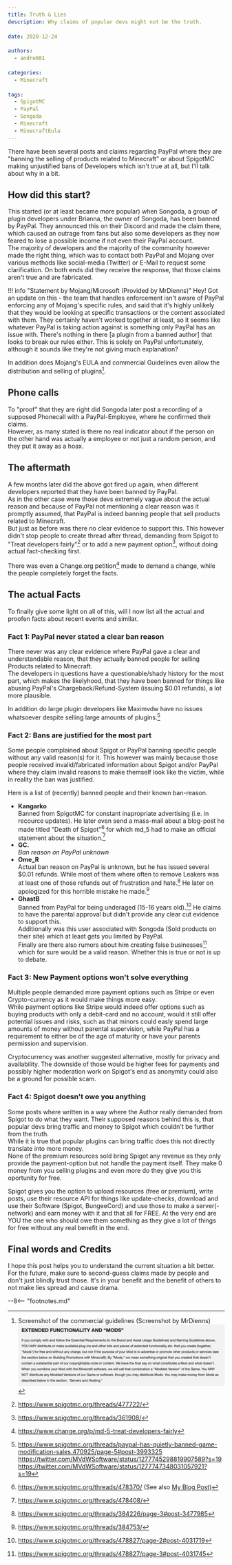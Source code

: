 ```yaml
---
title: Truth & Lies
description: Why claims of popular devs might not be the truth.

date: 2020-12-24

authors:
  - andre601

categories:
  - Minecraft

tags:
  - SpigotMC
  - PayPal
  - Songoda
  - Minecraft
  - MinecraftEula
---
```


[^1]:
    Screenshot of the commercial guidelines (Screenshot by MrDienns)
    ![commercial_guidelines](../../assets/img/posts/truth-and-lies/commercial_guidelines.jpg)
[^2]: https://www.spigotmc.org/threads/477722/
[^3]: https://www.spigotmc.org/threads/361908/
[^4]: https://www.change.org/p/md-5-treat-developers-fairly
[^5]:
    https://www.spigotmc.org/threads/paypal-has-quietly-banned-game-modification-sales.470925/page-5#post-3993325
    https://twitter.com/MVdWSoftware/status/1277745298819907589?s=19
    https://twitter.com/MVdWSoftware/status/1277747348031057921?s=19
[^6]: https://www.spigotmc.org/threads/478370/ (See also [My Blog Post](../in-defense-of-spigotmc))
[^7]: https://www.spigotmc.org/threads/478408/
[^8]: https://www.spigotmc.org/threads/384226/page-3#post-3477985
[^9]: https://www.spigotmc.org/threads/384753/
[^10]: https://www.spigotmc.org/threads/478827/page-2#post-4031719
[^11]: https://www.spigotmc.org/threads/478827/page-3#post-4031745

There have been several posts and claims regarding PayPal where they are "banning the selling of products related to Minecraft" or about SpigotMC making unjustified bans of Developers which isn't true at all, but I'll talk about why in a bit.
<!-- more -->

## How did this start?
This started (or at least became more popular) when Songoda, a group of plugin developers under Brianna, the owner of Songoda, has been banned by PayPal. They announced this on their Discord and made the claim there, which caused an outrage from fans but also some developers as they now feared to lose a possible income if not even their PayPal account.  
The majority of developers and the majority of the community however made the right thing, which was to contact both PayPal and Mojang over various methods like social-media (Twitter) or E-Mail to request some clarification. On both ends did they receive the response, that those claims aren't true and are fabricated.

!!! info "Statement by Mojang/Microsoft (Provided by MrDienns)"
    Hey! Got an update on this - the team that handles enforcement isn't aware of PayPal enforcing any of Mojang's specific rules, and said that it's highly unlikely that they would be looking at specific transactions or the content associated with them. They certainly haven't worked together at least, so it seems like whatever PayPal is taking action against is something only PayPal has an issue with. There's nothing in there [a plugin from a banned author] that looks to break our rules either. This is solely on PayPal unfortunately, although it sounds like they're not giving much explanation?

In addition does Mojang's EULA and commercial Guidelines even allow the distribution and selling of plugins[^1].

## Phone calls
To "proof" that they are right did Songoda later post a recording of a supposed Phonecall with a PayPal-Employee, where he confirmed their claims.  
However, as many stated is there no real indicator about if the person on the other hand was actually a employee or not just a random person, and they put it away as a hoax.

## The aftermath
A few months later did the above got fired up again, when different developers reported that they have been banned by PayPal.  
As in the other case were those devs extremely vague about the actual reason and because of PayPal not mentioning a clear reason was it promptly assumed, that PayPal is indeed banning people that sell products related to Minecraft.  
But just as before was there no clear evidence to support this. This however didn't stop people to create thread after thread, demanding from Spigot to "Treat developers fairly"[^2] or to add a new payment option[^3], without doing actual fact-checking first.

There was even a Change.org petition[^4] made to demand a change, while the people completely forget the facts.

## The actual Facts
To finally give some light on all of this, will I now list all the actual and proofen facts about recent events and similar.

### Fact 1: PayPal never stated a clear ban reason
There never was any clear evidence where PayPal gave a clear and understandable reason, that they actually banned people for selling Products related to Minecraft.  
The developers in questions have a questionable/shady history for the most part, which makes the likelyhood, that they have been banned for things like abusing PayPal's Chargeback/Refund-System (issuing $0.01 refunds), a lot more plausible.

In addition do large plugin developers like Maximvdw have no issues whatsoever despite selling large amounts of plugins.[^5]

### Fact 2: Bans are justified for the most part
Some people complained about Spigot or PayPal banning specific people without any valid reason(s) for it. This however was mainly because those people received invalid/fabricated information about Spigot and/or PayPal where they claim invalid reasons to make themself look like the victim, while in reality the ban was justified.

Here is a list of (recently) banned people and their known ban-reason.

- **Kangarko**  
Banned from SpigotMC for constant inapropriate advertising (i.e. in recource updates). He later even send a mass-mail about a blog-post he made titled "Death of Spigot"[^6] for which md_5 had to make an official statement about the situation.[^7]
- **GC.**  
*Ban reason on PayPal unknown*
- **Ome_R**  
Actual ban reason on PayPal is unknown, but he has issued several $0.01 refunds. While most of them where often to remove Leakers was at least one of those refunds out of frustration and hate.[^8] He later on apologized for this horrible mistake he made.[^9]
- **GhastB**  
Banned from PayPal for being underaged (15-16 years old).[^10] He claims to have the parental approval but didn't provide any clear cut evidence to support this.  
Additionally was this user associated with Songoda (Sold products on their site) which at least gets you limited by PayPal.  
Finally are there also rumors about him creating false businesses[^11] which for sure would be a valid reason. Whether this is true or not is up to debate.

### Fact 3: New Payment options won't solve everything
Multiple people demanded more payment options such as Stripe or even Crypto-currency as it would make things more easy.  
While payment options like Stripe would indeed offer options such as buying products with only a debit-card and no account, would it still offer potential issues and risks, such as that minors could easly spend large amounts of money without parental supervision, while PayPal has a requirement to either be of the age of maturity or have your parents permission and supervision.  

Cryptocurrency was another suggested alternative, mostly for privacy and availability. The downside of those would be higher fees for payments and possibly higher moderation work on Spigot's end as anonymity could also be a ground for possible scam.

### Fact 4: Spigot doesn't owe you anything
Some posts where written in a way where the Author really demanded from Spigot to do what they want. Their supposed reasons behind this is, that popular devs bring traffic and money to Spigot which couldn't be further from the truth.  
While it is true that popular plugins can bring traffic does this not directly translate into more money.  
None of the premium resources sold bring Spigot any revenue as they only provide the payment-option but not handle the payment itself. They make 0 money from you selling plugins and even more do they give you this oportunity for free.

Spigot gives you the option to upload resources (free or premium), write posts, use their resource API for things like update-checks, download and use their Software (Spigot, BungeeCord) and use those to make a server(-network) and earn money with it and that all for FREE. At the very end are YOU the one who should owe them something as they give a lot of things for free without any real benefit in the end.

## Final words and Credits
I hope this post helps you to understand the current situation a bit better. For the future, make sure to second-guess claims made by people and don't just blindly trust those. It's in your benefit and the benefit of others to not make lies spread and cause drama.

--8<-- "footnotes.md"
